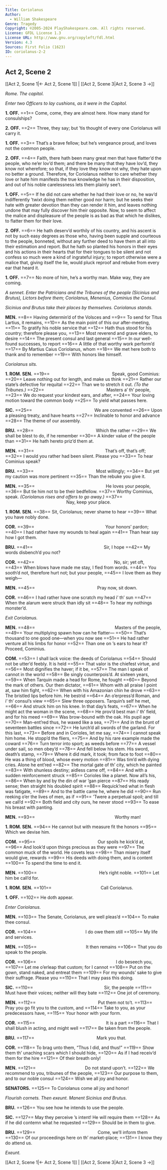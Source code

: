 ```yaml
---
Title: Coriolanus
Author: 
  - William Shakespeare
Genre: Tragedy
Copyright: ©2005-2024 PlayShakespeare.com. All rights reserved.
License: GFDL License 1.3
License URL: http://www.gnu.org/copyleft/fdl.html
Version: 4.3
Sources: First Folio (1623)
ID: coriolanus-2-2
---
```


## Act 2, Scene 2
[[Act 2, Scene 1|← Act 2, Scene 1]] | [[Act 2, Scene 3|Act 2, Scene 3 →]]

*Rome. The capitol.*

*Enter two Officers to lay cushions, as it were in the Capitol.*

**1. OFF.**
==1== Come, come, they are almost here. How many stand for consulships?

**2. OFF.**
==2== Three, they say; but ’tis thought of every one Coriolanus will carry it.

**1. OFF.**
==3== That’s a brave fellow; but he’s vengeance proud, and loves not the common people.

**2. OFF.**
==4== Faith, there hath been many great men that have flatter’d the people, who ne’er lov’d them; and there be many that they have lov’d, they know not wherefore; so that, if they love they know not why, they hate upon no better a ground. Therefore, for Coriolanus neither to care whether they love or hate him manifests the true knowledge he has in their disposition, and out of his noble carelessness lets them plainly see’t.

**1. OFF.**
==5== If he did not care whether he had their love or no, he wav’d indifferently ’twixt doing them neither good nor harm; but he seeks their hate with greater devotion than they can render it him, and leaves nothing undone that may fully discover him their opposite. Now, to seem to affect the malice and displeasure of the people is as bad as that which he dislikes, to flatter them for their love.

**2. OFF.**
==6== He hath deserv’d worthily of his country, and his ascent is not by such easy degrees as those who, having been supple and courteous to the people, bonneted, without any further deed to have them at all into their estimation and report. But he hath so planted his honors in their eyes and his actions in their hearts that for their tongues to be silent and not confess so much were a kind of ingrateful injury; to report otherwise were a malice that, giving itself the lie, would pluck reproof and rebuke from every ear that heard it.

**1. OFF.**
==7== No more of him, he’s a worthy man. Make way, they are coming.

*A sennet. Enter the Patricians and the Tribunes of the people (Sicinius and Brutus), Lictors before them; Coriolanus, Menenius, Cominius the Consul.*

*Sicinius and Brutus take their places by themselves. Coriolanus stands.*

**MEN.**
==8== Having determin’d of the Volsces and
==9== To send for Titus Lartius, it remains,
==10== As the main point of this our after-meeting,
==11== To gratify his noble service that
==12== Hath thus stood for his country; therefore please you,
==13== Most reverend and grave elders, to desire
==14== The present consul and last general
==15== In our well-found successes, to report
==16== A little of that worthy work perform’d
==17== By Martius Caius Coriolanus, whom
==18== We met here both to thank and to remember
==19== With honors like himself.

*Coriolanus sits.*

**1. ROM. SEN.**
==19==               Speak, good Cominius:
==20== Leave nothing out for length, and make us think
==21== Rather our state’s defective for requital
==22== Than we to stretch it out.
*(To the Tribunes.)*
==22==               Masters a’ th’ people,
==23== We do request your kindest ears, and after,
==24== Your loving motion toward the common body
==25== To yield what passes here.

**SIC.**
==25==               We are convented
==26== Upon a pleasing treaty, and have hearts
==27== Inclinable to honor and advance
==28== The theme of our assembly.

**BRU.**
==28==               Which the rather
==29== We shall be blest to do, if he remember
==30== A kinder value of the people than
==31== He hath hereto priz’d them at.

**MEN.**
==31==                 That’s off, that’s off;
==32== I would you rather had been silent. Please you
==33== To hear Cominius speak?

**BRU.**
==33==               Most willingly;
==34== But yet my caution was more pertinent
==35== Than the rebuke you give it.

**MEN.**
==35==                 He loves your people,
==36== But tie him not to be their bedfellow.
==37== Worthy Cominius, speak.
*(Coriolanus rises and offers to go away.)*
==37==               Nay, keep your place.

**1. ROM. SEN.**
==38== Sit, Coriolanus; never shame to hear
==39== What you have nobly done.

**COR.**
==39==                 Your honors’ pardon;
==40== I had rather have my wounds to heal again
==41== Than hear say how I got them.

**BRU.**
==41==                 Sir, I hope
==42== My words disbench’d you not?

**COR.**
==42==                   No, sir; yet oft,
==43== When blows have made me stay, I fled from words.
==44== You sooth’d not, therefore hurt not; but your people,
==45== I love them as they weigh⁠—

**MEN.**
==45==               Pray now, sit down.

**COR.**
==46== I had rather have one scratch my head i’ th’ sun
==47== When the alarum were struck than idly sit
==48== To hear my nothings monster’d.

*Exit Coriolanus.*

**MEN.**
==48==                   Masters of the people,
==49== Your multiplying spawn how can he flatter⁠—
==50== That’s thousand to one good one—when you now see
==51== He had rather venture all his limbs for honor
==52== Than one on ’s ears to hear it? Proceed, Cominius.

**COM.**
==53== I shall lack voice: the deeds of Coriolanus
==54== Should not be utter’d feebly. It is held
==55== That valor is the chiefest virtue, and
==56== Most dignifies the haver; if it be,
==57== The man I speak of cannot in the world
==58== Be singly counterpois’d. At sixteen years,
==59== When Tarquin made a head for Rome, he fought
==60== Beyond the mark of others. Our then dictator,
==61== Whom with all praise I point at, saw him fight,
==62== When with his Amazonian chin he drove
==63== The bristled lips before him. He bestrid
==64== An o’erpress’d Roman, and i’ th’ consul’s view
==65== Slew three opposers. Tarquin’s self he met,
==66== And struck him on his knee. In that day’s feats,
==67== When he might act the woman in the scene,
==68== He prov’d best man i’ th’ field, and for his meed
==69== Was brow-bound with the oak. His pupil age
==70== Man-ent’red thus, he waxed like a sea,
==71== And in the brunt of seventeen battles since
==72== He lurch’d all swords of the garland. For this last,
==73== Before and in Corioles, let me say,
==74== I cannot speak him home. He stopp’d the fliers,
==75== And by his rare example made the coward
==76== Turn terror into sport; as weeds before
==77== A vessel under sail, so men obey’d
==78== And fell below his stem. His sword, death’s stamp,
==79== Where it did mark, it took; from face to foot
==80== He was a thing of blood, whose every motion
==81== Was tim’d with dying cries. Alone he ent’red
==82== The mortal gate of th’ city, which he painted
==83== With shunless destiny; aidless came off,
==84== And with a sudden reinforcement struck
==85== Corioles like a planet. Now all’s his,
==86== When by and by the din of war ’gan pierce
==87== His ready sense; then straight his doubled spirit
==88== Requick’ned what in flesh was fatigate,
==89== And to the battle came he, where he did
==90== Run reeking o’er the lives of men, as if
==91== ’Twere a perpetual spoil; and till we call’d
==92== Both field and city ours, he never stood
==93== To ease his breast with panting.

**MEN.**
==93==                   Worthy man!

**1. ROM. SEN.**
==94== He cannot but with measure fit the honors
==95== Which we devise him.

**COM.**
==95==               Our spoils he kick’d at,
==96== And look’d upon things precious as they were
==97== The common muck of the world. He covets less
==98== Than misery itself would give, rewards
==99== His deeds with doing them, and is content
==100== To spend the time to end it.

**MEN.**
==100==               He’s right noble.
==101== Let him be call’d for.

**1. ROM. SEN.**
==101==            Call Coriolanus.

**1. OFF.**
==102== He doth appear.

*Enter Coriolanus.*

**MEN.**
==103== The Senate, Coriolanus, are well pleas’d
==104== To make thee consul.

**COR.**
==104==            I do owe them still
==105== My life and services.

**MEN.**
==105==            It then remains
==106== That you do speak to the people.

**COR.**
==106==                   I do beseech you,
==107== Let me o’erleap that custom; for I cannot
==108== Put on the gown, stand naked, and entreat them
==109== For my wounds’ sake to give their suffrage. Please you
==110== That I may pass this doing.

**SIC.**
==110==                 Sir, the people
==111== Must have their voices; neither will they bate
==112== One jot of ceremony.

**MEN.**
==112==               Put them not to’t.
==113== Pray you go fit you to the custom, and
==114== Take to you, as your predecessors have,
==115== Your honor with your form.

**COR.**
==115==                 It is a part
==116== That I shall blush in acting, and might well
==117== Be taken from the people.

**BRU.**
==117==               Mark you that.

**COR.**
==118== To brag unto them, “Thus I did, and thus!”
==119== Show them th’ unaching scars which I should hide,
==120== As if I had receiv’d them for the hire
==121== Of their breath only!

**MEN.**
==121==            Do not stand upon’t.
==122== We recommend to you, tribunes of the people,
==123== Our purpose to them, and to our noble consul
==124== Wish we all joy and honor.

**SENATORS.**
==125== To Coriolanus come all joy and honor!

*Flourish cornets. Then exeunt. Manent Sicinius and Brutus.*

**BRU.**
==126== You see how he intends to use the people.

**SIC.**
==127== May they perceive ’s intent! He will require them
==128== As if he did contemn what he requested
==129== Should be in them to give.

**BRU.**
==129==               Come, we’ll inform them
==130== Of our proceedings here on th’ market-place;
==131== I know they do attend us.

*Exeunt.*

[[Act 2, Scene 1|← Act 2, Scene 1]] | [[Act 2, Scene 3|Act 2, Scene 3 →]]